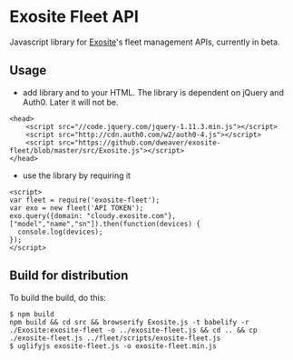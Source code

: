 # Exosite Fleet API

Javascript library for [Exosite](http://exosite.com)'s fleet management APIs, currently in beta.

## Usage

- add library and to your HTML. The library is dependent on jQuery and Auth0. Later it will not be. 

```
<head>
    <script src="//code.jquery.com/jquery-1.11.3.min.js"></script>
    <script src="http://cdn.auth0.com/w2/auth0-4.js"></script>
    <script src="https://github.com/dweaver/exosite-fleet/blob/master/src/Exosite.js"></script>
</head>
```

- use the library by requiring it

```
<script>
var fleet = require('exosite-fleet');
var exo = new fleet('API TOKEN');
exo.query({domain: "cloudy.exosite.com"}, ["model","name","sn"]).then(function(devices) {
  console.log(devices);
});
</script>
```


## Build for distribution

To build the build, do this:

```
$ npm build
npm build && cd src && browserify Exosite.js -t babelify -r ./Exosite:exosite-fleet -o ../exosite-fleet.js && cd .. && cp ./exosite-fleet.js ../fleet/scripts/exosite-fleet.js
$ uglifyjs exosite-fleet.js -o exosite-fleet.min.js
```
